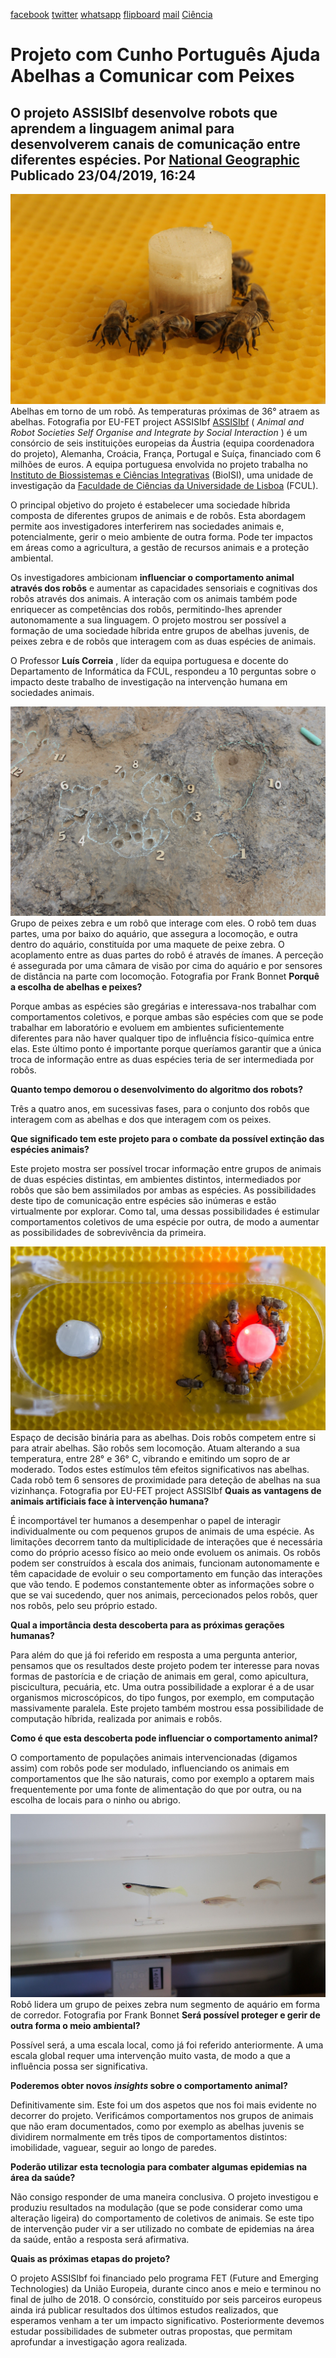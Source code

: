 [facebook](https://www.facebook.com/sharer/sharer.php?u=https%3A%2F%2Fwww.natgeo.pt%2Fciencia%2F2019%2F04%2Fprojeto-com-cunho-portugues-ajuda-abelhas-a-comunicar-com-peixes) [twitter](https://twitter.com/share?url=https%3A%2F%2Fwww.natgeo.pt%2Fciencia%2F2019%2F04%2Fprojeto-com-cunho-portugues-ajuda-abelhas-a-comunicar-com-peixes&via=natgeo&text=Projeto%20com%20Cunho%20Portugu%C3%AAs%20Ajuda%20Abelhas%20a%20Comunicar%20com%20Peixes) [whatsapp](https://web.whatsapp.com/send?text=https%3A%2F%2Fwww.natgeo.pt%2Fciencia%2F2019%2F04%2Fprojeto-com-cunho-portugues-ajuda-abelhas-a-comunicar-com-peixes) [flipboard](https://share.flipboard.com/bookmarklet/popout?v=2&title=Projeto%20com%20Cunho%20Portugu%C3%AAs%20Ajuda%20Abelhas%20a%20Comunicar%20com%20Peixes&url=https%3A%2F%2Fwww.natgeo.pt%2Fciencia%2F2019%2F04%2Fprojeto-com-cunho-portugues-ajuda-abelhas-a-comunicar-com-peixes) [mail](mailto:?subject=NatGeo&body=https%3A%2F%2Fwww.natgeo.pt%2Fciencia%2F2019%2F04%2Fprojeto-com-cunho-portugues-ajuda-abelhas-a-comunicar-com-peixes%20-%20Projeto%20com%20Cunho%20Portugu%C3%AAs%20Ajuda%20Abelhas%20a%20Comunicar%20com%20Peixes) [Ciência](https://www.natgeo.pt/ciencia) 
# Projeto com Cunho Português Ajuda Abelhas a Comunicar com Peixes 
## O projeto ASSISIbf desenvolve robots que aprendem a linguagem animal para desenvolverem canais de comunicação entre diferentes espécies. Por [National Geographic](https://www.natgeo.pt/autor/national-geographic) Publicado 23/04/2019, 16:24 
![Abelhas em torno de um robô. As temperaturas próximas de 36° atraem as abelhas.](img/files_styles_image_00_public_img_00.jpg)
Abelhas em torno de um robô. As temperaturas próximas de 36° atraem as abelhas. Fotografia por EU-FET project ASSISIbf [ASSISIbf](http://assisi-project.eu/) ( _Animal and Robot Societies Self Organise and Integrate by Social Interaction_ ) é um consórcio de seis instituições europeias da Áustria (equipa coordenadora do projeto), Alemanha, Croácia, França, Portugal e Suíça, financiado com 6 milhões de euros. A equipa portuguesa envolvida no projeto trabalha no [Instituto de Biossistemas e Ciências Integrativas](http://bioisi.pt/) (BioISI), uma unidade de investigação da [Faculdade de Ciências da Universidade de Lisboa](https://ciencias.ulisboa.pt/) (FCUL). 

O principal objetivo do projeto é estabelecer uma sociedade híbrida composta de diferentes grupos de animais e de robôs. Esta abordagem permite aos investigadores interferirem nas sociedades animais e, potencialmente, gerir o meio ambiente de outra forma. Pode ter impactos em áreas como a agricultura, a gestão de recursos animais e a proteção ambiental. 

Os investigadores ambicionam **influenciar o comportamento animal através dos robôs** e aumentar as capacidades sensoriais e cognitivas dos robôs através dos animais. A interação com os animais também pode enriquecer as competências dos robôs, permitindo-lhes aprender autonomamente a sua linguagem. O projeto mostrou ser possível a formação de uma sociedade híbrida entre grupos de abelhas juvenis, de peixes zebra e de robôs que interagem com as duas espécies de animais. 

O Professor **Luís Correia** , líder da equipa portuguesa e docente do Departamento de Informática da FCUL, respondeu a 10 perguntas sobre o impacto deste trabalho de investigação na intervenção humana em sociedades animais. 

![Grupo de peixes zebra e um robô que interage com eles. O robô tem duas partes, ...](img/files_styles_image_00_public_img.jpg)
Grupo de peixes zebra e um robô que interage com eles. O robô tem duas partes, uma por baixo do aquário, que assegura a locomoção, e outra dentro do aquário, constituída por uma maquete de peixe zebra. O acoplamento entre as duas partes do robô é através de ímanes. A perceção é assegurada por uma câmara de visão por cima do aquário e por sensores de distância na parte com locomoção. Fotografia por Frank Bonnet **Porquê a escolha de abelhas e peixes?** 

Porque ambas as espécies são gregárias e interessava-nos trabalhar com comportamentos coletivos, e porque ambas são espécies com que se pode trabalhar em laboratório e evoluem em ambientes suficientemente diferentes para não haver qualquer tipo de influência físico-química entre elas. Este último ponto é importante porque queríamos garantir que a única troca de informação entre as duas espécies teria de ser intermediada por robôs. 

**Quanto tempo demorou o desenvolvimento do algoritmo dos robots?** 

Três a quatro anos, em sucessivas fases, para o conjunto dos robôs que interagem com as abelhas e dos que interagem com os peixes. 

**Que significado tem este projeto para o combate da possível extinção das espécies animais?** 

Este projeto mostra ser possível trocar informação entre grupos de animais de duas espécies distintas, em ambientes distintos, intermediados por robôs que são bem assimilados por ambas as espécies. As possibilidades deste tipo de comunicação entre espécies são inúmeras e estão virtualmente por explorar. Como tal, uma dessas possibilidades é estimular comportamentos coletivos de uma espécie por outra, de modo a aumentar as possibilidades de sobrevivência da primeira. 

![Espaço de decisão binária para as abelhas. Dois robôs competem entre si para atrair abelhas. São ...](img/files_styles_image_00_public_bees_binary.jpg)
Espaço de decisão binária para as abelhas. Dois robôs competem entre si para atrair abelhas. São robôs sem locomoção. Atuam alterando a sua temperatura, entre 28° e 36° C, vibrando e emitindo um sopro de ar moderado. Todos estes estímulos têm efeitos significativos nas abelhas. Cada robô tem 6 sensores de proximidade para deteção de abelhas na sua vizinhança. Fotografia por EU-FET project ASSISIbf **Quais as vantagens de animais artificiais face à intervenção humana?** 

É incomportável ter humanos a desempenhar o papel de interagir individualmente ou com pequenos grupos de animais de uma espécie. As limitações decorrem tanto da multiplicidade de interações que é necessária como do próprio acesso físico ao meio onde evoluem os animais. Os robôs podem ser construídos à escala dos animais, funcionam autonomamente e têm capacidade de evoluir o seu comportamento em função das interações que vão tendo. E podemos constantemente obter as informações sobre o que se vai sucedendo, quer nos animais, percecionados pelos robôs, quer nos robôs, pelo seu próprio estado. 

**Qual a importância desta descoberta para as próximas gerações humanas?** 

Para além do que já foi referido em resposta a uma pergunta anterior, pensamos que os resultados deste projeto podem ter interesse para novas formas de pastorícia e de criação de animais em geral, como apicultura, piscicultura, pecuária, etc. Uma outra possibilidade a explorar é a de usar organismos microscópicos, do tipo fungos, por exemplo, em computação massivamente paralela. Este projeto também mostrou essa possibilidade de computação híbrida, realizada por animais e robôs. 

**Como é que esta descoberta pode influenciar o comportamento animal?** 

O comportamento de populações animais intervencionadas (digamos assim) com robôs pode ser modulado, influenciando os animais em comportamentos que lhe são naturais, como por exemplo a optarem mais frequentemente por uma fonte de alimentação do que por outra, ou na escolha de locais para o ninho ou abrigo. 

![Robô lidera um grupo de peixes zebra num segmento de aquário em forma de corredor.](img/files_styles_image_00_public_fishbotarselectromodifie.jpg)
Robô lidera um grupo de peixes zebra num segmento de aquário em forma de corredor. Fotografia por Frank Bonnet **Será possível proteger e gerir de outra forma o meio ambiental?** 

Possível será, a uma escala local, como já foi referido anteriormente. A uma escala global requer uma intervenção muito vasta, de modo a que a influência possa ser significativa. 

**Poderemos obter novos _insights_ sobre o comportamento animal?** 

Definitivamente sim. Este foi um dos aspetos que nos foi mais evidente no decorrer do projeto. Verificámos comportamentos nos grupos de animais que não eram documentados, como por exemplo as abelhas juvenis se dividirem normalmente em três tipos de comportamentos distintos: imobilidade, vaguear, seguir ao longo de paredes. 

**Poderão utilizar esta tecnologia para combater algumas epidemias na área da saúde?** 

Não consigo responder de uma maneira conclusiva. O projeto investigou e produziu resultados na modulação (que se pode considerar como uma alteração ligeira) do comportamento de coletivos de animais. Se este tipo de intervenção puder vir a ser utilizado no combate de epidemias na área da saúde, então a resposta será afirmativa. 

**Quais as próximas etapas do projeto?** 

O projeto ASSISIbf foi financiado pelo programa FET (Future and Emerging Technologies) da União Europeia, durante cinco anos e meio e terminou no final de julho de 2018. O consórcio, constituído por seis parceiros europeus ainda irá publicar resultados dos últimos estudos realizados, que esperamos venham a ter um impacto significativo. Posteriormente devemos estudar possibilidades de submeter outras propostas, que permitam aprofundar a investigação agora realizada. 

